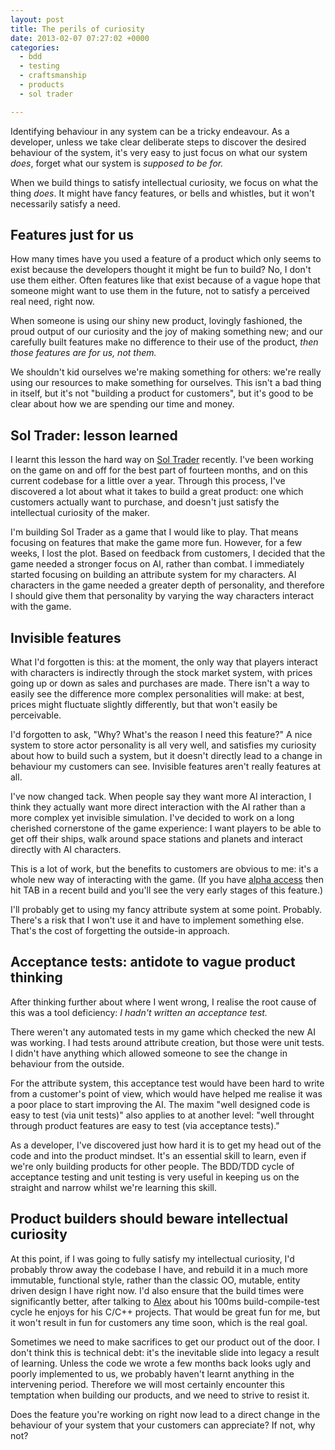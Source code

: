 ```yaml
---
layout: post
title: The perils of curiosity
date: 2013-02-07 07:27:02 +0000
categories:
  - bdd
  - testing
  - craftsmanship
  - products
  - sol trader

---
```


Identifying behaviour in any system can be a tricky endeavour. As a developer, unless we take clear deliberate steps to discover the desired behaviour of the system, it's very easy to just focus on what our system *does*, forget what our system is *supposed to be for.*

When we build things to satisfy intellectual curiosity, we focus on what the thing *does*. It might have fancy features, or bells and whistles, but it won't necessarily satisfy a need.

## Features just for us

How many times have you used a feature of a product which only seems to exist because the developers thought it might be fun to build? No, I don't use them either. Often features like that exist because of a vague hope that someone might want to use them in the future, not to satisfy a perceived real need, right now.

When someone is using our shiny new product, lovingly fashioned, the proud output of our curiosity and the joy of making something new; and our carefully built features make no difference to their use of the product, *then those features are for us, not them.*

We shouldn't kid ourselves we're making something for others: we're really using our resources to make something for ourselves. This isn't a bad thing in itself, but it's not "building a product for customers", but it's good to be clear about how we are spending our time and money.

## Sol Trader: lesson learned

I learnt this lesson the hard way on [Sol Trader](http://soltrader.net) recently. I've been working on the game on and off for the best part of fourteen months, and on this current codebase for a little over a year. Through this process, I've discovered a lot about what it takes to build a great product: one which customers actually want to purchase, and doesn't just satisfy the intellectual curiosity of the maker.

I'm building Sol Trader as a game that I would like to play. That means focusing on features that make the game more fun. However, for a few weeks, I lost the plot. Based on feedback from customers, I decided that the game needed a stronger focus on AI, rather than combat. I immediately started focusing on building an attribute system for my characters. AI characters in the game needed a greater depth of personality, and therefore I should give them that personality by varying the way characters interact with the game.

## Invisible features

What I'd forgotten is this: at the moment, the only way that players interact with characters is indirectly through the stock market system, with prices going up or down as sales and purchases are made. There isn't a way to easily see the difference more complex personalities will make: at best, prices might fluctuate slightly differently, but that won't easily be perceivable.

I'd forgotten to ask, "Why? What's the reason I need this feature?" A nice system to store actor personality is all very well, and satisfies my curiosity about how to build such a system, but it doesn't directly lead to a change in behaviour my customers can see. Invisible features aren't really features at all.

I've now changed tack. When people say they want more AI interaction, I think they actually want more direct interaction with the AI rather than a more complex yet invisible simulation. I've decided to work on a long cherished cornerstone of the game experience: I want players to be able to get off their ships, walk around space stations and planets and interact directly with AI characters.

This is a lot of work, but the benefits to customers are obvious to me: it's a whole new way of interacting with the game. (If you have [alpha access](http://soltrader.net/buy) then hit TAB in a recent build and you'll see the very early stages of this feature.)

I'll probably get to using my fancy attribute system at some point. Probably. There's a risk that I won't use it and have to implement something else. That's the cost of forgetting the outside-in approach.

## Acceptance tests: antidote to vague product thinking

After thinking further about where I went wrong, I realise the root cause of this was a tool deficiency: *I hadn't written an acceptance test.*

There weren't any automated tests in my game which checked the new AI was working. I had tests around attribute creation, but those were unit tests. I didn't have anything which allowed someone to see the change in behaviour from the outside.

For the attribute system, this acceptance test would have been hard to write from a customer's point of view, which would have helped me realise it was a poor place to start improving the AI. The maxim "well designed code is easy to test (via unit tests)" also applies to at another level: "well throught through product features are easy to test (via acceptance tests)."

As a developer, I've discovered just how hard it is to get my head out of the code and into the product mindset. It's an essential skill to learn, even if we're only building products for other people. The BDD/TDD cycle of acceptance testing and unit testing is very useful in keeping us on the straight and narrow whilst we're learning this skill.

## Product builders should beware intellectual curiosity

At this point, if I was going to fully satisfy my intellectual curiosity, I'd probably throw away the codebase I have, and rebuild it in a much more immutable, functional style, rather than the classic OO, mutable, entity driven design I have right now. I'd also ensure that the build times were significantly better, after talking to [Alex](http://twitter.com/mmalex) about his 100ms build-compile-test cycle he enjoys for his C/C++ projects. That would be great fun for me, but it won't result in fun for customers any time soon, which is the real goal.

Sometimes we need to make sacrifices to get our product out of the door. I don't think this is technical debt: it's the inevitable slide into legacy a result of learning. Unless the code we wrote a few months back looks ugly and poorly implemented to us, we probably haven't learnt anything in the intervening period. Therefore we will most certainly encounter this temptation when building our products, and we need to strive to resist it.

Does the feature you're working on right now lead to a direct change in the behaviour of your system that your customers can appreciate? If not, why not?
